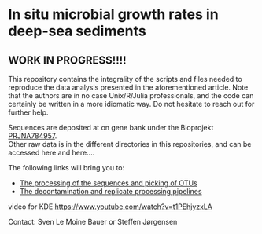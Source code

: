 # In situ microbial growth rates in deep-sea sediments

## WORK IN PROGRESS!!!!


This repository contains the integrality of the scripts and files needed to reproduce the data analysis presented in the aforementioned article. Note that the authors are in no case Unix/R/Julia professionals, and the code can certainly be written in a more idiomatic way. Do not hesitate to reach out for further help.


Sequences are deposited at on gene bank under the Bioprojekt [PRJNA784957](https://www.ncbi.nlm.nih.gov/bioproject/PRJNA784957/).  
Other raw data is in the different directories in this repositories, and can be accessed here and here....  

The following links will bring you to:
- [The processing of the sequences and picking of OTUs](Pipeline%20explanations.md)
- [The decontamination and replicate processing pipelines](./Decontamination_Pooling/DecontaminationPooling.md)

video for KDE
https://www.youtube.com/watch?v=t1PEhjyzxLA


Contact: Sven Le Moine Bauer or Steffen Jørgensen
